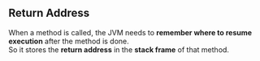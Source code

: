 
## Return Address
When a method is called, the JVM needs to **remember where to resume execution** after the method is done.  
So it stores the **return address** in the **stack frame** of that method.